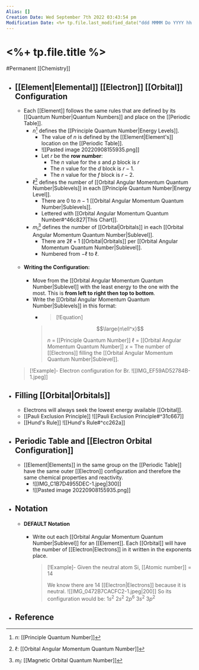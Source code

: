 ```yaml
---
Alias: []
Creation Date: Wed September 7th 2022 03:43:54 pm 
Modification Date: <%+ tp.file.last_modified_date("ddd MMMM Do YYYY hh:mm:ss a") %>
---
```

# <%+ tp.file.title %>
#Permanent [[Chemistry]]

- ## [[Element|Elemental]] [[Electron]] [[Orbital]] Configuration
	- Each [[Element]] follows the same rules that are defined by its [[Quantum Number|Quantum Numbers]] and place on the [[Periodic Table]].
		- $n$[^1] defines the [[Principle Quantum Number|Energy Levels]].
			- The value of $n$ is defined by the [[Element|Element's]] location on the [[Periodic Table]].
			- ![[Pasted image 20220908155935.png]]
			- Let $r$ be the **row number**:
				- The $n$ value for the $s$ and $p$ block is $r$
				- The $n$ value for the $d$ block is $r-1$.
				- The $n$ value for the $f$ block is $r-2$.
		- $\ell$[^2] defines the number of [[Orbital Angular Momentum Quantum Number|Sublevels]] in each [[Principle Quantum Number|Energy Level]].
			- There are $0$ to $n-1$ [[Orbital Angular Momentum Quantum Number|Sublevels]].
			- Lettered with [[Orbital Angular Momentum Quantum Number#^46c827|This Chart]].
		- $m_l$[^3] defines the number of [[Orbital|Orbitals]] in each [[Orbital Angular Momentum Quantum Number|Sublevel]].
			- There are $2\ell+1$ [[Orbital|Orbitals]] per [[Orbital Angular Momentum Quantum Number|Sublevel]].
			- Numbered from $-\ell$ to $\ell$.
	- #### Writing the Configuration:
		- Move from the [[Orbital Angular Momentum Quantum Number|Sublevel]] with the least energy to the one with the most. This is **from left to right then top to bottom**.
		- Write the [[Orbital Angular Momentum Quantum Number|Sublevels]] in this format:
		  - > [!Equation]
		  > $$\large{n\ell^x}$$
		  > 
		  > $n$ = [[Principle Quantum Number]]
		  > $\ell$ = [[Orbital Angular Momentum Quantum Number]]
		  > $x$ = The number of [[Electrons]] filling the [[Orbital Angular Momentum Quantum Number|Sublevel]].
		  
	
    > [!Example]-
    > Electron configuration for Br.
    > ![[IMG_EF59AD52784B-1.jpeg]]
	  
- ## Filling [[Orbital|Orbitals]]
	- Electrons will always seek the lowest energy available [[Orbital]].
	- [[Pauli Exclusion Principle]]
	![[Pauli Exclusion Principle#^31c667]]
	- [[Hund's Rule]]
	![[Hund's Rule#^cc262a]]
- ## Periodic Table and [[Electron Orbital Configuration]]
	- [[Element|Elements]] in the same group on the [[Periodic Table]] have the same outer [[Electron]] configuration and therefore the same chemical properties and reactivity.
		- ![[IMG_C1B7D4955DEC-1.jpeg|300]]
		- ![[Pasted image 20220908155935.png]]
- ## Notation
	- #### DEFAULT Notation
		- Write out each [[Orbital Angular Momentum Quantum Number|Sublevel]] for an [[Element]]. Each [[Orbital]] will have the number of [[Electron|Electrons]] in it written in the exponents place.
		  > [!Example]-
		  > Given the neutral atom Si, [[Atomic number]] = 14
		  > 
		  > We know there are 14 [[Electron|Electrons]] because it is neutral.
		  > ![[IMG_0472B7CACFC2-1.jpeg|200]]
		  > So its configuration would be: $1s^2$ $2s^2$ $2p^6$ $3s^2$ $3p^2$
- ## Reference

[^1]: $n$: [[Principle Quantum Number]]
[^2]: $\ell$: [[Orbital Angular Momentum Quantum Number]]
[^3]: $m_l$: [[Magnetic Orbital Quantum Number]]
